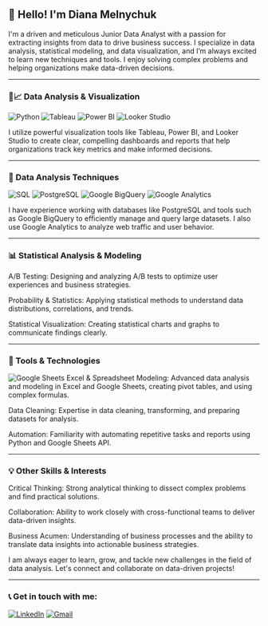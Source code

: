 ## 👋 Hello! I'm Diana Melnychuk

I'm a driven and meticulous Junior Data Analyst with a passion for extracting insights from data to drive business success. I specialize in data analysis, statistical modeling, and data visualization, and I’m always excited to learn new techniques and tools. I enjoy solving complex problems and helping organizations make data-driven decisions.

---

### 🚀📈 Data Analysis & Visualization

![Python](https://img.shields.io/badge/-Python-0A1A2F?style=for-the-badge&logo=python&logoColor=white)
![Tableau](https://img.shields.io/badge/-Tableau-E47600?style=for-the-badge&logo=tableau&logoColor=white)
![Power BI](https://img.shields.io/badge/-Power_BI-F2C811?style=for-the-badge&logo=powerbi&logoColor=white)
![Looker Studio](https://img.shields.io/badge/-Looker_Studio-1A73E8?style=for-the-badge&logo=google-data-studio&logoColor=white)

I utilize powerful visualization tools like Tableau, Power BI, and Looker Studio to create clear, compelling dashboards and reports that help organizations track key metrics and make informed decisions.

---

### 🧠 Data Analysis Techniques

![SQL](https://img.shields.io/badge/-SQL-0A1A2F?style=for-the-badge&logo=postgresql&logoColor=white)
![PostgreSQL](https://img.shields.io/badge/-PostgreSQL-4169E1?style=for-the-badge&logo=postgresql&logoColor=white)
![Google BigQuery](https://img.shields.io/badge/-Google_BigQuery-4285F4?style=for-the-badge&logo=google-bigquery&logoColor=white)
![Google Analytics](https://img.shields.io/badge/-Google_Analytics-FF6F00?style=for-the-badge&logo=google-analytics&logoColor=white)

I have experience working with databases like PostgreSQL and tools such as Google BigQuery to efficiently manage and query large datasets. I also use Google Analytics to analyze web traffic and user behavior.

---

### 📊 Statistical Analysis & Modeling

A/B Testing: Designing and analyzing A/B tests to optimize user experiences and business strategies.

Probability & Statistics: Applying statistical methods to understand data distributions, correlations, and trends.

Statistical Visualization: Creating statistical charts and graphs to communicate findings clearly.

---

### 🔧 Tools & Technologies

![Google Sheets](https://img.shields.io/badge/-Google_Sheets-34A853?style=for-the-badge&logo=google-sheets&logoColor=white)
Excel & Spreadsheet Modeling: Advanced data analysis and modeling in Excel and Google Sheets, creating pivot tables, and using complex formulas.

Data Cleaning: Expertise in data cleaning, transforming, and preparing datasets for analysis.

Automation: Familiarity with automating repetitive tasks and reports using Python and Google Sheets API.

---

### 💡 Other Skills & Interests

Critical Thinking: Strong analytical thinking to dissect complex problems and find practical solutions.

Collaboration: Ability to work closely with cross-functional teams to deliver data-driven insights.

Business Acumen: Understanding of business processes and the ability to translate data insights into actionable business strategies.

I am always eager to learn, grow, and tackle new challenges in the field of data analysis. Let's connect and collaborate on data-driven projects!

---

### 📞 Get in touch with me:

[![LinkedIn](https://img.shields.io/badge/-LinkedIn-0077B5?style=for-the-badge&logo=linkedin&logoColor=white)](https://www.linkedin.com/in/diana-melnychuk-991b97333/)
[![Gmail](https://img.shields.io/badge/-Gmail-D14836?style=for-the-badge&logo=gmail&logoColor=white)](mailto:diana.melnychuk.work@gmail.com)
